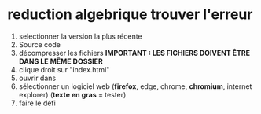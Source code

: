 # reduction algebrique trouver l'erreur

1. selectionner la version la plus récente
2. Source code
3. décompresser les fichiers <b>IMPORTANT : LES FICHIERS DOIVENT ÊTRE DANS LE MÊME DOSSIER</b>
4. clique droit sur "index.html"
5. ouvrir dans
6. sélectionner un logiciel web (<b>firefox</b>, edge, chrome, <b>chromium</b>, internet explorer) (<b>texte en gras</b> = tester)
7. faire le défi
